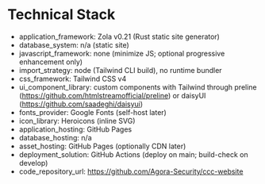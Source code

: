 # Technical Stack

- application_framework: Zola v0.21 (Rust static site generator)
- database_system: n/a (static site)
- javascript_framework: none (minimize JS; optional progressive enhancement only)
- import_strategy: node (Tailwind CLI build), no runtime bundler
- css_framework: Tailwind CSS v4
- ui_component_library: custom components with Tailwind through preline (https://github.com/htmlstreamofficial/preline) or daisyUI (https://github.com/saadeghi/daisyui)
- fonts_provider: Google Fonts (self-host later)
- icon_library: Heroicons (inline SVG)
- application_hosting: GitHub Pages
- database_hosting: n/a
- asset_hosting: GitHub Pages (optionally CDN later)
- deployment_solution: GitHub Actions (deploy on main; build-check on develop)
- code_repository_url: https://github.com/Agora-Security/ccc-website

